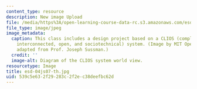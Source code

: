 ```yaml
---
content_type: resource
description: New image Upload
file: /media/https%3A/open-learning-course-data-rc.s3.amazonaws.com/esd-04j-frameworks-and-models-in-engineering-systems-engineering-system-design-spring-2007/539c5e632f29283c2f2ec38deefbc62d_esd-04js07-th.jpg
file_type: image/jpeg
image_metadata:
  caption: This class includes a design project based on a CLIOS (complex, large-scale,
    interconnected, open, and sociotechnical) system. (Image by MIT OpenCourseWare,
    adapted from Prof. Joseph Sussman.)
  credit: ''
  image-alt: Diagram of the CLIOS system world view.
resourcetype: Image
title: esd-04js07-th.jpg
uid: 539c5e63-2f29-283c-2f2e-c38deefbc62d
---
```

